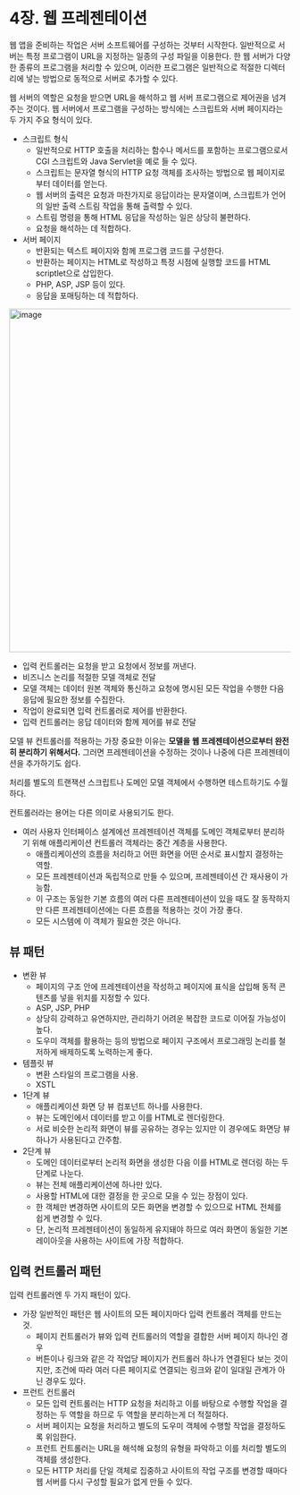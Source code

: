 # 4장. 웹 프레젠테이션
웹 앱을 준비하는 작업은 서버 소프트웨어를 구성하는 것부터 시작한다. 일반적으로 서버는 특정 프로그램이 URL을 지정하는 일종의 구성 파일을 이용한다. 한 웹 서버가 다양한 종류의 프로그램을 처리할 수 있으며, 이러한 프로그램은 일반적으로 적절한 디렉터리에 넣는 방법으로 동적으로 서버로 추가할 수 있다.

웹 서버의 역할은 요청을 받으면 URL을 해석하고 웹 서버 프로그램으로 제어권을 넘겨주는 것이다. 웹 서버에서 프로그램을 구성하는 방식에는 스크립트와 서버 페이지라는 두 가지 주요 형식이 있다.

- 스크립트 형식
  - 일반적으로 HTTP 호출을 처리하는 함수나 메서드를 포함하는 프로그램으로서 CGI 스크립트와 Java Servlet을 예로 들 수 있다.
  - 스크립트는 문자열 형식의 HTTP 요청 객체를 조사하는 방법으로 웹 페이지로부터 데이터를 얻는다.
  - 웹 서버의 출력은 요청과 마찬가지로 응답이라는 문자열이며, 스크립트가 언어의 일반 출력 스트림 작업을 통해 출력할 수 있다.
  - 스트림 명령을 통해 HTML 응답을 작성하는 일은 상당히 불편하다.
  - 요청을 해석하는 데 적합하다.
- 서버 페이지
  - 반환되는 텍스트 페이지와 함께 프로그램 코드를 구성한다.
  - 반환하는 페이지는 HTML로 작성하고 특정 시점에 실행할 코드를 HTML scriptlet으로 삽입한다.
  - PHP, ASP, JSP 등이 있다.
  - 응답을 포매팅하는 데 적합하다.

<img width="614" alt="image" src="https://github.com/alanhakhyeonsong/LetsReadBooks/assets/60968342/9daf51af-1222-4d98-be33-84ceb2691ce8">

- 입력 컨트롤러는 요청을 받고 요청에서 정보를 꺼낸다.
- 비즈니스 논리를 적절한 모델 객체로 전달
- 모델 객체는 데이터 원본 객체와 통신하고 요청에 명시된 모든 작업을 수행한 다음 응답에 필요한 정보를 수집한다.
- 작업이 완료되면 입력 컨트롤러로 제어를 반환한다.
- 입력 컨트롤러는 응답 데이터와 함께 제어를 뷰로 전달

모델 뷰 컨트롤러를 적용하는 가장 중요한 이유는 **모델을 웹 프레젠테이션으로부터 완전히 분리하기 위해서다.** 그러면 프레젠테이션을 수정하는 것이나 나중에 다른 프레젠테이션을 추가하기도 쉽다.

처리를 별도의 트랜잭션 스크립트나 도메인 모델 객체에서 수행하면 테스트하기도 수월하다.

컨트롤러라는 용어는 다른 의미로 사용되기도 한다.
- 여러 사용자 인터페이스 설계에선 프레젠테이션 객체를 도메인 객체로부터 분리하기 위해 애플리케이션 컨트롤러 객체라는 중간 계층을 사용한다.
  - 애플리케이션의 흐름을 처리하고 어떤 화면을 어떤 순서로 표시할지 결정하는 역할.
  - 모든 프레젠테이션과 독립적으로 만들 수 있으며, 프레젠테이션 간 재사용이 가능함.
  - 이 구조는 동일한 기본 흐름의 여러 다른 프레젠테이션이 있을 때도 잘 동작하지만 다른 프레젠테이션에는 다른 흐름을 적용하는 것이 가장 좋다.
  - 모든 시스템에 이 객체가 필요한 것은 아니다.

## 뷰 패턴
- 변환 뷰
  - 페이지의 구조 안에 프레젠테이션을 작성하고 페이지에 표식을 삽입해 동적 콘텐츠를 넣을 위치를 지정할 수 있다.
  - ASP, JSP, PHP
  - 상당히 강력하고 유연하지만, 관리하기 어려운 복잡한 코드로 이어질 가능성이 높다.
  - 도우미 객체를 활용하는 등의 방법으로 페이지 구조에서 프로그래밍 논리를 철저하게 배제하도록 노력하는게 좋다.
- 템플릿 뷰
  - 변환 스타일의 프로그램을 사용.
  - XSTL
- 1단계 뷰
  - 애플리케이션 화면 당 뷰 컴포넌트 하나를 사용한다.
  - 뷰는 도메인에서 데이터를 받고 이를 HTML로 렌더링한다.
  - 서로 비슷한 논리적 화면이 뷰를 공유하는 경우는 있지만 이 경우에도 화면당 뷰 하나가 사용된다고 간주함.
- 2단계 뷰
  - 도메인 데이터로부터 논리적 화면을 생성한 다음 이를 HTML로 렌더링 하는 두 단계로 나눈다.
  - 뷰는 전체 애플리케이션에 하나만 있다.
  - 사용할 HTML에 대한 결정을 한 곳으로 모을 수 있는 장점이 있다.
  - 한 객체만 변경하면 사이트의 모든 화면을 변경할 수 있으므로 HTML 전체를 쉽게 변경할 수 있다.
  - 단, 논리적 프레젠테이션이 동일하게 유지돼야 하므로 여러 화면이 동일한 기본 레이아웃을 사용하는 사이트에 가장 적합하다.

## 입력 컨트롤러 패턴
입력 컨트롤러엔 두 가지 패턴이 있다.

- 가장 일반적인 패턴은 웹 사이트의 모든 페이지마다 입력 컨트롤러 객체를 만드는 것.
  - 페이지 컨트롤러가 뷰와 입력 컨트롤러의 역할을 결합한 서버 페이지 하나인 경우
  - 버튼이나 링크와 같은 각 작업당 페이지가 컨트롤러 하나가 연결된다 보는 것이지만, 조건에 따라 여러 다른 페이지로 연결되는 링크와 같이 일대일 관계가 아닌 경우도 있다.
- 프런트 컨트롤러
  - 모든 입력 컨트롤러는 HTTP 요청을 처리하고 이를 바탕으로 수행할 작업을 결정하는 두 역할을 하므로 두 역할을 분리하는게 더 적절하다.
  - 서버 페이지는 요청을 처리하고 별도의 도우미 객체에 수행할 작업을 결정하도록 위임한다.
  - 프런트 컨트롤러는 URL을 해석해 요청의 유형을 파악하고 이를 처리할 별도의 객체를 생성한다.
  - 모든 HTTP 처리를 단일 객체로 집중하고 사이트의 작업 구조를 변경할 때마다 웹 서버를 다시 구성할 필요가 없게 만들 수 있다.